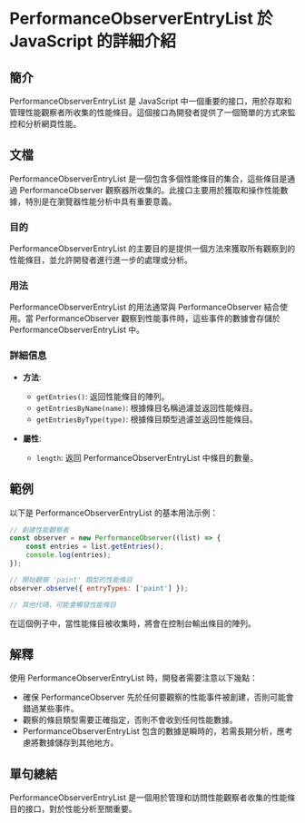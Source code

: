 <!--
Meta Description: # PerformanceObserverEntryList 於 JavaScript 的詳細介紹 ## 簡介 PerformanceObserverEntryList 是 JavaScript 中一個重要的接口，用於存取和管理性能觀察者所收集的性能條目。這個接口為開發者提供了一個簡單的方式來監控和...
Meta Keywords: performanceobserverentrylist, performanceobserver, javascript, getentries, const
-->

# PerformanceObserverEntryList 於 JavaScript 的詳細介紹

## 簡介
PerformanceObserverEntryList 是 JavaScript 中一個重要的接口，用於存取和管理性能觀察者所收集的性能條目。這個接口為開發者提供了一個簡單的方式來監控和分析網頁性能。

## 文檔
PerformanceObserverEntryList 是一個包含多個性能條目的集合，這些條目是通過 PerformanceObserver 觀察器所收集的。此接口主要用於獲取和操作性能數據，特別是在瀏覽器性能分析中具有重要意義。

### 目的
PerformanceObserverEntryList 的主要目的是提供一個方法來獲取所有觀察到的性能條目，並允許開發者進行進一步的處理或分析。

### 用法
PerformanceObserverEntryList 的用法通常與 PerformanceObserver 結合使用。當 PerformanceObserver 觀察到性能事件時，這些事件的數據會存儲於 PerformanceObserverEntryList 中。

### 詳細信息
- **方法**:
  - `getEntries()`: 返回性能條目的陣列。
  - `getEntriesByName(name)`: 根據條目名稱過濾並返回性能條目。
  - `getEntriesByType(type)`: 根據條目類型過濾並返回性能條目。

- **屬性**:
  - `length`: 返回 PerformanceObserverEntryList 中條目的數量。

## 範例
以下是 PerformanceObserverEntryList 的基本用法示例：

```javascript
// 創建性能觀察者
const observer = new PerformanceObserver((list) => {
    const entries = list.getEntries();
    console.log(entries);
});

// 開始觀察 'paint' 類型的性能條目
observer.observe({ entryTypes: ['paint'] });

// 其他代碼，可能會觸發性能條目
```

在這個例子中，當性能條目被收集時，將會在控制台輸出條目的陣列。

## 解釋
使用 PerformanceObserverEntryList 時，開發者需要注意以下幾點：
- 確保 PerformanceObserver 先於任何要觀察的性能事件被創建，否則可能會錯過某些事件。
- 觀察的條目類型需要正確指定，否則不會收到任何性能數據。
- PerformanceObserverEntryList 包含的數據是瞬時的，若需長期分析，應考慮將數據儲存到其他地方。

## 單句總結
PerformanceObserverEntryList 是一個用於管理和訪問性能觀察者收集的性能條目的接口，對於性能分析至關重要。